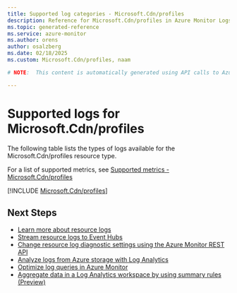 ```yaml
---
title: Supported log categories - Microsoft.Cdn/profiles
description: Reference for Microsoft.Cdn/profiles in Azure Monitor Logs.
ms.topic: generated-reference
ms.service: azure-monitor
ms.author: orens
author: osalzberg
ms.date: 02/18/2025
ms.custom: Microsoft.Cdn/profiles, naam

# NOTE:  This content is automatically generated using API calls to Azure. Any edits made on these files will be overwritten in the next run of the script. 

---
```





# Supported logs for Microsoft.Cdn/profiles  
The following table lists the types of logs available for the Microsoft.Cdn/profiles resource type.
  
  
  
For a list of supported metrics, see [Supported metrics - Microsoft.Cdn/profiles](../supported-metrics/microsoft-cdn-profiles-metrics.md)  
  

  
[!INCLUDE [Microsoft.Cdn/profiles](~/reusable-content/ce-skilling/azure/includes/azure-monitor/reference/logs/microsoft-cdn-profiles-logs-include.md)]  
  

## Next Steps

* [Learn more about resource logs](/azure/azure-monitor/essentials/platform-logs-overview)
* [Stream resource logs to Event Hubs](/azure/azure-monitor/essentials/resource-logs#send-to-azure-event-hubs)
* [Change resource log diagnostic settings using the Azure Monitor REST API](/rest/api/monitor/diagnosticsettings)
* [Analyze logs from Azure storage with Log Analytics](/azure/azure-monitor/essentials/resource-logs#send-to-log-analytics-workspace)
* [Optimize log queries in Azure Monitor](/azure/azure-monitor/logs/query-optimization)
* [Aggregate data in a Log Analytics workspace by using summary rules (Preview)](/azure/azure-monitor/logs/summary-rules)